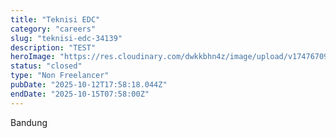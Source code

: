 ```yaml
---
title: "Teknisi EDC"
category: "careers"
slug: "teknisi-edc-34139"
description: "TEST"
heroImage: "https://res.cloudinary.com/dwkkbhn4z/image/upload/v1747670954/uploads/zy70ljky7xa0stxbcslw.png"
status: "closed"
type: "Non Freelancer"
pubDate: "2025-10-12T17:58:18.044Z"
endDate: "2025-10-15T07:58:00Z"
---
```




Bandung